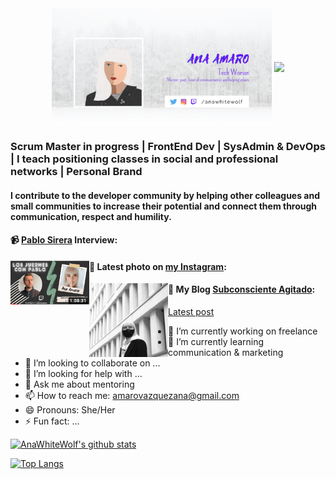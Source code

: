 <div align="center">
  <img src="/anaamaro.png" align="center" width="70%" />
  <img src="https://rishavanand.github.io/static/images/greetings.gif" align="center" width="25%" />
</div>

### Scrum Master in progress | FrontEnd Dev | SysAdmin & DevOps | I teach positioning classes in social and professional networks | Personal Brand
#### I contribute to the developer community by helping other colleagues and small communities to increase their potential and connect them through communication, respect and humility.

#### 📹 [Pablo Sirera](https://pablosirera.com/) Interview:

<div align="center">
  <a href="https://youtu.be/nHiXSuxHqpI" target="blank">
    <img src="/entrevistapablo.png" align="left" width="25%" />
  </a>
</div>

#### 📸 Latest photo on [my Instagram](https://instagram.com/anawhitewolf):
<div align="center">
  <img src="/oneday.png" align="left" width="25%" />
</div>

#### 📝 My Blog [Subconsciente Agitado](http://subconscienteagitado.blogspot.com/):
[Latest post](https://subconscienteagitado.blogspot.com/2020/06/liberacion-personal.html)

- 🔭 I’m currently working on freelance
- 🌱 I’m currently learning communication & marketing
- 👯 I’m looking to collaborate on ...
- 🤔 I’m looking for help with ...
- 💬 Ask me about mentoring
- 📫 How to reach me: amarovazquezana@gmail.com
- 😄 Pronouns: She/Her
- ⚡ Fun fact: ...

[![AnaWhiteWolf's github stats](https://github-readme-stats.vercel.app/api?username=AnaAmaro&show_icons=true&theme=vue)](https://github.com/AnaAmaro/github-readme-stats)

[![Top Langs](https://github-readme-stats.vercel.app/api/top-langs/?username=AnaAmaro&layout=compact&theme=vue)](https://github.com/AnaAmaro/github-readme-stats)
